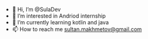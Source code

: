 - 👋 Hi, I’m @SulaDev
- 👀 I’m interested in Andriod internship
- 🌱 I’m currently learning kotlin and java
- 📫 How to reach me sultan.makhmetov@gmail.com

